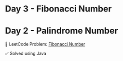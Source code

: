 # Day 3 - Fibonacci Number

# Day 2 - Palindrome Number

🔗 LeetCode Problem: [Fibonacci Number](https://leetcode.com/problems/fibonacci-number/description/)

✅ Solved using Java
